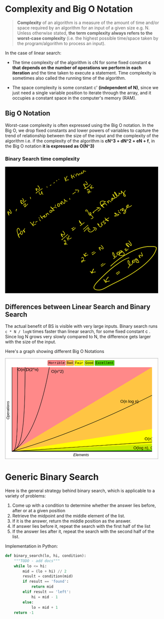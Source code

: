 # Complexity and Big O Notation

>**Complexity** of an algorithm is a measure of the amount of time and/or space required by an algorithm for an input of a given size e.g. N. Unless otherwise stated, **the term complexity always refers to the worst-case complexity** (i.e. the highest possible time/space taken by the program/algorithm to process an input).

In the case of linear search:

  - The time complexity of the algorithm is cN for some fixed constant **c that depends on the number of operations we perform in each iteration** and the time taken to execute a statement. Time complexity is sometimes also called the running time of the algorithm.

  - The space complexity is some constant c' **(independent of N)**, since we just need a single variable position to iterate through the array, and it occupies a constant space in the computer's memory (RAM).


## Big O Notation
Worst-case complexity is often expressed using the Big O notation. 
In the Big O, we drop fixed constants and lower powers of variables
to capture the trend of relationship between the size of the input and the complexity of the algorithm 
i.e. if the complexity of the algorithm is **cN^3 + dN^2 + eN + f**, in the Big O notation **it is expressed as O(N^3)**

### Binary Search time complexity 
<img src="./binarySearch/bs_time_complexity.jpeg" width=500/>

## Differences between Linear Search and Binary Search

The actual benefit of BS is visible with very large inputs. 
Binary search runs `c * N / logN` times faster than linear search, for some fixed constant c . 
Since log N grows very slowly compared to N, the difference gets larger with the size of the input. 

Here's a graph showing different Big O Notations

<img src="./bigOcheatsheet.png" width=500/>

# Generic Binary Search

Here is the general strategy behind binary search, which is applicable to a variety of problems:
1. Come up with a condition to determine whether the answer lies before, after or at a given position
2. Retrieve the midpoint and the middle element of the list.
3. If it is the answer, return the middle position as the answer.
4. If answer lies before it, repeat the search with the first half of the list
5. If the answer lies after it, repeat the search with the second half of the list.

Implementation in Python:
```python
def binary_search(lo, hi, condition):
    """TODO - add docs"""
    while lo <= hi:
        mid = (lo + hi) // 2
        result = condition(mid)
        if result == 'found':
            return mid
        elif result == 'left':
            hi = mid - 1
        else:
            lo = mid + 1
    return -1
```
